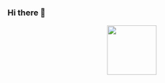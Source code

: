 ### Hi there 👋

<div id="header" align="center">
  <img src="https://media.giphy.com/media/M9gbBd9nbDrOTu1Mqx/giphy.gif" width="100"/>
</div>

<!--
**Mohammed1095/Mohammed1095** is a ✨ _special_ ✨ repository because its `README.md` (this file) appears on your GitHub profile.

<div id="badges">
  <a href="https://www.linkedin.com/in/mohamed-abd-elmageed-54a694134/">
    <img src="https://img.shields.io/badge/LinkedIn-blue?style=for-the-badge&logo=linkedin&logoColor=white" alt="LinkedIn Badge"/>
  </a>
  
  
</div>


- 🌱 I’m currently learning Front End Developer

- 💬 Ask me about HTML, CSS, Javascript, React-js
- 📫 How to reach me: ...

